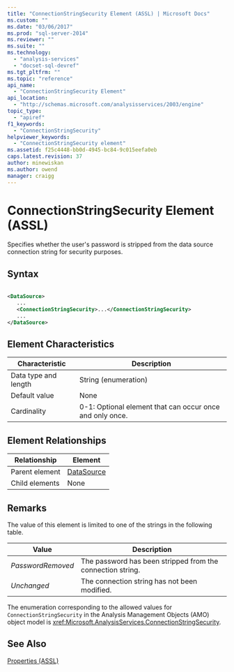 ```yaml
---
title: "ConnectionStringSecurity Element (ASSL) | Microsoft Docs"
ms.custom: ""
ms.date: "03/06/2017"
ms.prod: "sql-server-2014"
ms.reviewer: ""
ms.suite: ""
ms.technology: 
  - "analysis-services"
  - "docset-sql-devref"
ms.tgt_pltfrm: ""
ms.topic: "reference"
api_name: 
  - "ConnectionStringSecurity Element"
api_location: 
  - "http://schemas.microsoft.com/analysisservices/2003/engine"
topic_type: 
  - "apiref"
f1_keywords: 
  - "ConnectionStringSecurity"
helpviewer_keywords: 
  - "ConnectionStringSecurity element"
ms.assetid: f25c4448-bb0d-4945-bc84-9c015eefa0eb
caps.latest.revision: 37
author: minewiskan
ms.author: owend
manager: craigg
---
```

# ConnectionStringSecurity Element (ASSL)
  Specifies whether the user's password is stripped from the data source connection string for security purposes.  
  
## Syntax  
  
```xml  
  
<DataSource>  
   ...  
   <ConnectionStringSecurity>...</ConnectionStringSecurity>  
   ...  
</DataSource>  
```  
  
## Element Characteristics  
  
|Characteristic|Description|  
|--------------------|-----------------|  
|Data type and length|String (enumeration)|  
|Default value|None|  
|Cardinality|0-1: Optional element that can occur once and only once.|  
  
## Element Relationships  
  
|Relationship|Element|  
|------------------|-------------|  
|Parent element|[DataSource](../objects/datasource-element-assl.md)|  
|Child elements|None|  
  
## Remarks  
 The value of this element is limited to one of the strings in the following table.  
  
|Value|Description|  
|-----------|-----------------|  
|*PasswordRemoved*|The password has been stripped from the connection string.|  
|*Unchanged*|The connection string has not been modified.|  
  
 The enumeration corresponding to the allowed values for `ConnectionStringSecurity` in the Analysis Management Objects (AMO) object model is <xref:Microsoft.AnalysisServices.ConnectionStringSecurity>.  
  
## See Also  
 [Properties &#40;ASSL&#41;](properties-assl.md)  
  
  
